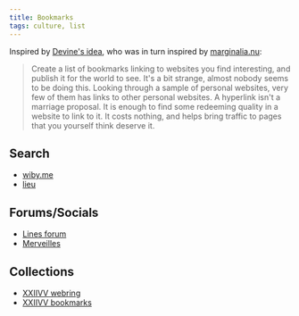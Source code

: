 ```yaml
---
title: Bookmarks
tags: culture, list
---
```


Inspired by [Devine's idea](https://wiki.xxiivv.com/site/bookmarks.html),
who was in turn inspired by [marginalia.nu](https://memex.marginalia.nu/log/19-website-discoverability-crisis.gmi):

>Create a list of bookmarks linking to websites you find interesting,
>and publish it for the world to see. It's a bit strange,
>almost nobody seems to be doing this. Looking through a sample of
>personal websites, very few of them has links to other personal websites.
>A hyperlink isn't a marriage proposal. It is enough to find some
>redeeming quality in a website to link to it. It costs nothing,
>and helps bring traffic to pages that you yourself think deserve it.

## Search

- [wiby.me](https://wiby.me)
- [lieu](https://lieu.cblgh.org/)

## Forums/Socials

- [Lines forum](https://llllllll.co/)
- [Merveilles](https://merveilles.town/)

## Collections

- [XXIIVV webring](https://webring.xxiivv.com)
- [XXIIVV bookmarks](https://wiki.xxiivv.com/site/bookmarks.html)

